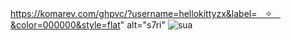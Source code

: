 https://komarev.com/ghpvc/?username=hellokittyzx&label=ㅤ✧ㅤ&color=000000&style=flat" alt="s7ri"
![sua](https://i.pinimg.com/736x/e3/c3/a6/e3c3a600b5cb26613c660691f867a56e.jpg) 
<!--
**s7ri/s7ri** is a ✨ _special_ ✨ repository because its `README.md` (this file) appears on your GitHub profile.

Here are some ideas to get you started:

- 🔭 I’m currently working on ...
- 🌱 I’m currently learning ...
- 👯 I’m looking to collaborate on ...
- 🤔 I’m looking for help with ...
- 💬 Ask me about ...
- 📫 How to reach me: ...
- 😄 Pronouns: ...
- ⚡ Fun fact: ...
-->
